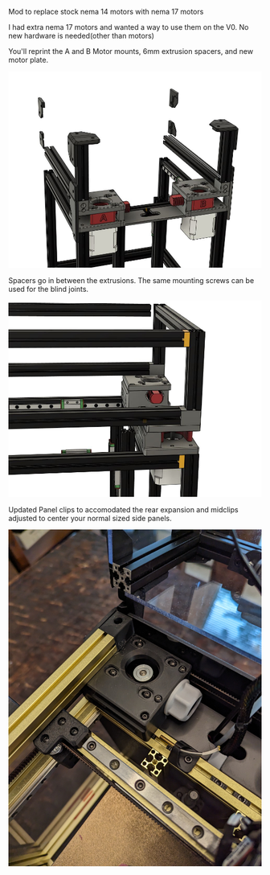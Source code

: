 Mod to replace stock nema 14 motors with nema 17 motors

I had extra nema 17 motors and wanted a way to use them on the V0.  No new hardware is needed(other than motors)

You'll reprint the A and B Motor mounts, 6mm extrusion spacers, and new motor plate.

![Nema17](Images/F360_view_one.JPG)

Spacers go in between the extrusions. The same mounting screws can be used for the blind joints.

![SpacerView](Images/F360_view_two.JPG)

Updated Panel clips to accomodated the rear expansion and midclips adjusted to center your normal sized side panels.

![SpacerView](Images/B_drive_view.JPG)